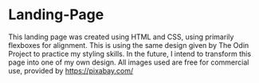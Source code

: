 # Landing-Page
This landing page was created using HTML and CSS, using primarily flexboxes for alignment. This is using the same design given by The Odin Project to practice my styling skills.
In the future, I intend to transform this page into one of my own design.
All images used are free for commercial use, provided by https://pixabay.com/